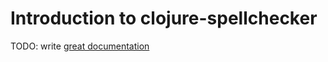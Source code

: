 # Introduction to clojure-spellchecker

TODO: write [great documentation](http://jacobian.org/writing/what-to-write/)
